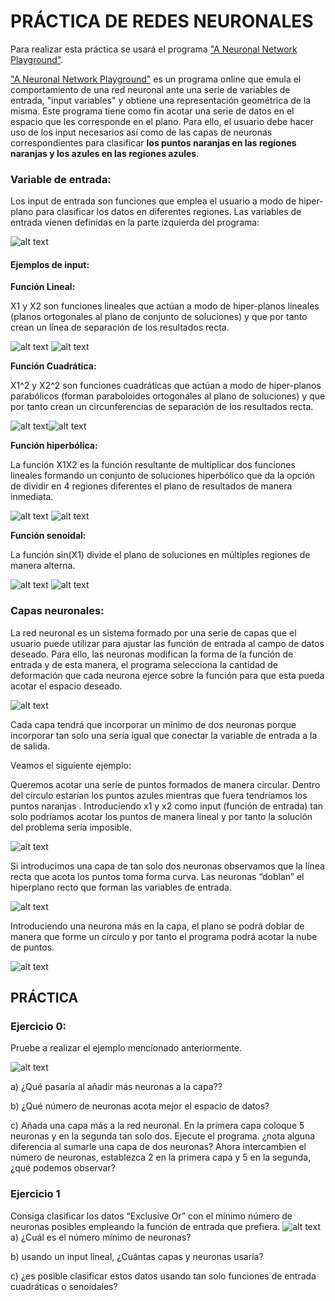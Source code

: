 # PRÁCTICA DE REDES NEURONALES

Para realizar esta práctica se usará el programa ["A Neuronal Network Playground"](http://playground.tensorflow.org/). 

["A Neuronal Network Playground"](http://playground.tensorflow.org/) es un programa online que emula el comportamiento de una red neuronal ante una serie de variables de entrada, "input variables" y obtiene una representación geométrica de la misma. Este programa tiene como fin acotar una serie de datos en el espacio que les corresponde en el plano. Para ello, el usuario debe hacer uso de los input necesarios así como de las capas de neuronas correspondientes para clasificar **los puntos naranjas en las regiones naranjas y los azules en las regiones azules**.

### Variable de entrada:

Los input de entrada son funciones que emplea el usuario a modo de hiper-plano para clasificar los datos en diferentes regiones. Las variables de entrada vienen definidas en la parte izquierda del programa: 

![alt text](https://github.com/Pauandalt/TFG/blob/master/Programa.PNG)


#### Ejemplos de input:

**Función Lineal:**

X1 y X2 son funciones lineales que actúan a modo de hiper-planos lineales (planos ortogonales al plano de conjunto de soluciones) y que por tanto crean un línea de separación de los resultados recta.

![alt text](https://github.com/Pauandalt/TFG/blob/master/recta_plano.jpg) ![alt text](https://github.com/Pauandalt/TFG/blob/master/X1.PNG)

**Función Cuadrática:**

X1^2 y X2^2 son funciones cuadráticas que actúan a modo de hiper-planos parabólicos (forman paraboloides ortogonales al plano de soluciones) y que por tanto crean un circunferencias de separación de los resultados recta.

![alt text](https://github.com/Pauandalt/TFG/blob/master/paraboloide.png)![alt text](https://github.com/Pauandalt/TFG/blob/master/X1^2.PNG)

**Función hiperbólica:**

La función X1X2 es la función resultante de multiplicar dos funciones lineales formando un conjunto de soluciones hiperbólico que da la opción de dividir en 4 regiones diferentes el plano de resultados de manera inmediata.

![alt text](https://github.com/Pauandalt/TFG/blob/master/hiperbola.png) ![alt text](https://github.com/Pauandalt/TFG/blob/master/X1X2%20plot.PNG)

**Función senoidal:**

La función sin(X1) divide el plano de soluciones en múltiples regiones de manera alterna.

![alt text](https://github.com/Pauandalt/TFG/blob/master/senoidal.jpg) ![alt text](https://github.com/Pauandalt/TFG/blob/master/sinX1.PNG)

### Capas neuronales:

La red neuronal es un sistema formado por una serie de capas que el usuario puede utilizar para ajustar las función de entrada al campo de datos deseado. Para ello, las neuronas modifican la forma de la función de entrada y de esta manera, el programa selecciona la cantidad de deformación que cada neurona ejerce sobre la función para que esta pueda acotar el espacio deseado.

![alt text](https://github.com/Pauandalt/TFG/blob/master/Captura.PNG)

 Cada capa tendrá que incorporar un mínimo de dos neuronas porque incorporar tan solo una sería igual que conectar la variable de entrada a la de salida.

Veamos el siguiente ejemplo:

Queremos acotar una serie de puntos formados de manera circular. Dentro del círculo estarían los puntos azules mientras que fuera tendríamos los puntos naranjas . Introduciendo x1 y x2 como input (función de entrada) tan solo podríamos acotar los puntos de manera lineal y por tanto la solución del problema sería imposible. 

![alt text](https://github.com/Pauandalt/TFG/blob/master/ejemplo%201.PNG)

Si introducimos una capa de tan solo dos neuronas observamos que la línea recta que acota los puntos toma forma curva. Las neuronas “doblan” el hiperplano recto que forman las variables de entrada.

![alt text](https://github.com/Pauandalt/TFG/blob/master/ejemplo%202.PNG)

Introduciendo una neurona más en la capa, el plano se podrá doblar de manera que forme un círculo y por tanto el programa podrá acotar la nube de puntos.

![alt text](https://github.com/Pauandalt/TFG/blob/master/ejemplo%203.PNG)

## PRÁCTICA

### Ejercicio 0:
Pruebe a realizar el ejemplo mencionado anteriormente.

![alt text](https://github.com/Pauandalt/TFG/blob/master/ejercicio%200.PNG)

  a)	¿Qué pasaría al añadir más neuronas a la capa??
  
  b)	¿Qué número de neuronas acota mejor el espacio de datos?
  
  c)	Añada una capa más a la red neuronal. En la primera capa coloque 5 neuronas y en la segunda tan solo dos. Ejecute el programa. ¿nota alguna diferencia al sumarle una capa de dos neuronas?
  Ahora intercambien el número de neuronas, establezca 2 en la primera capa y 5 en la segunda, ¿qué podemos observar? 

### Ejercicio 1

Consiga clasificar los datos “Exclusive Or” con el mínimo número de neuronas posibles empleando la función de entrada que prefiera.
![alt text](https://github.com/Pauandalt/TFG/blob/master/ejercicio%201.PNG)
a) ¿Cuál es el número mínimo de neuronas?

b) usando un input lineal, ¿Cuántas capas y neuronas usaría?

c) ¿es posible clasificar estos datos usando tan solo funciones de entrada cuadráticas o senoidales?

